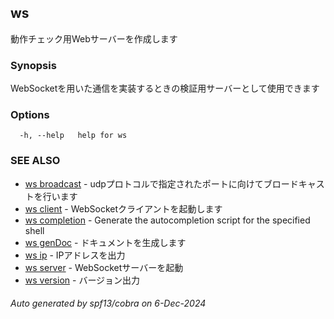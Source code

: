 ## ws

動作チェック用Webサーバーを作成します

### Synopsis

WebSocketを用いた通信を実装するときの検証用サーバーとして使用できます

### Options

```
  -h, --help   help for ws
```

### SEE ALSO

* [ws broadcast](ws_broadcast.md)	 - udpプロトコルで指定されたポートに向けてブロードキャストを行います
* [ws client](ws_client.md)	 - WebSocketクライアントを起動します
* [ws completion](ws_completion.md)	 - Generate the autocompletion script for the specified shell
* [ws genDoc](ws_genDoc.md)	 - ドキュメントを生成します
* [ws ip](ws_ip.md)	 - IPアドレスを出力
* [ws server](ws_server.md)	 - WebSocketサーバーを起動
* [ws version](ws_version.md)	 - バージョン出力

###### Auto generated by spf13/cobra on 6-Dec-2024
